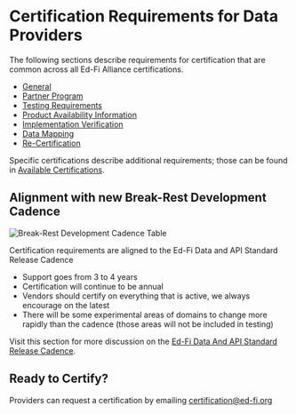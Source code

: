 # Certification Requirements for Data Providers

The following sections describe requirements for certification that are common
across all Ed-Fi Alliance certifications.

* [General](./general.md)
* [Partner Program](./partner-program.md)
* [Testing Requirements](./testing-requirements.md)
* [Product Availability Information](./product-availability-information.md)
* [Implementation Verification](./implementation-verification.md)
* [Data Mapping](./data-mapping.md)
* [Re-Certification](./recertification.md)

Specific certifications describe additional requirements; those can be found
in [Available Certifications](../available-certifications/readme.md).

## Alignment with new Break-Rest Development Cadence

![Break-Rest Development Cadence Table](https://edfi.atlassian.net/wiki/download/attachments/20876154/image-2024-3-30_10-49-43.png?version=1&modificationDate=1711813783893&cacheVersion=1&api=v2 "Break Rest Development Cadence")

Certification requirements are aligned to the Ed-Fi Data and API Standard Release Cadence
* Support goes from 3 to 4 years
* Certification will continue to be annual 
* Vendors should certify on everything that is active, we always encourage on the latest 
* There will be some experimental areas of domains to change more rapidly than the cadence (those areas will not be included in testing)

Visit this section for more discussion on the [Ed-Fi Data And API Standard Release Cadence](https://edfi.atlassian.net/wiki/spaces/ETKB/pages/20876154). 

## Ready to Certify?

Providers can request a certification by
emailing [certification@ed-fi.org](mailto:certification@ed-fi.org)
